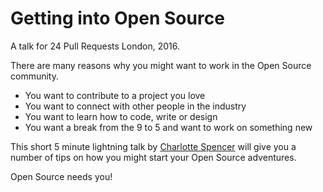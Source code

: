 # Getting into Open Source

A talk for 24 Pull Requests London, 2016.

There are many reasons why you might want to work in the Open Source community.

- You want to contribute to a project you love
- You want to connect with other people in the industry
- You want to learn how to code, write or design
- You want a break from the 9 to 5 and want to work on something new

This short 5 minute lightning talk by [Charlotte Spencer][CLASS] will give you a
number of tips on how you might start your Open Source adventures.

Open Source needs you!

[CLASS]: https://twitter.com/charlotteis
